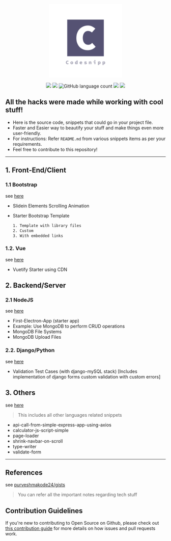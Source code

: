 <p align="center" ><a href="https://github.com/purveshmakode24/snippets" target="_blank" rel="noopener noreferrer"><img width="230" src="assets/logo/codesnipp-logo.png" alt="system monitor logo"></a></p>

<p align="center">
<a href="https://github.com/purveshmakode24/Codesnipp"><img src="https://badges.frapsoft.com/os/v2/open-source.svg?v=103"></a> 	
<img src="https://img.shields.io/badge/first%20contributors-welcome-green?style=flat-square">
<img alt="GitHub language count" src="https://img.shields.io/github/languages/count/purveshmakode24/codesnipp?label=languages&style=flat-square">	
<a href="https://github.com/purveshmakode24/Codesnipp/graphs/contributors"><img src="https://img.shields.io/github/contributors/purveshmakode24/Codesnipp?color=important&style=flat-square"></a>
<a href="https://github.com/purveshmakode24/Codesnipp/blob/master/LICENSE"><img src="https://img.shields.io/github/license/purveshmakode24/codesnipp?style=flat-square"></a>  
</p>  

<h2>All the hacks were made while working with cool stuff!</h2>

- Here is the source code, snippets that could go in your project file.
- Faster and Easier way to beautify your stuff and make things even more user-friendly.
- For instructions: Refer `README.md` from various snippets items as per your requirements. 
- Feel free to contribute to this repository!

---

## 1. Front-End/Client
 
### 1.1 Bootstrap

see [here](https://github.com/purveshmakode24/Codesnipp/tree/master/1.%20Frontend/1.1.%20Bootstrap)

- Slidein Elements Scrolling Animation

- Starter Bootstrap Template

      1. Template with library files
      2. Custom
      3. With embedded links

### 1.2. Vue

see [here](https://github.com/purveshmakode24/Codesnipp/tree/master/1.%20Frontend/1.2.%20Vue/Vuetify%20Starter%20using%20CDN)

- Vuetify Starter using CDN


## 2. Backend/Server

### 2.1 NodeJS

see [here](https://github.com/purveshmakode24/Codesnipp/tree/master/2.%20Backend/2.1.%20NodeJS)

* First-Electron-App (starter app)  
* Example: Use MongoDB to perform CRUD operations
* MongoDB File Systems
* MongoDB Upload Files

### 2.2. Django/Python

see [here](https://github.com/purveshmakode24/Codesnipp/tree/master/2.%20Backend/2.2.%20Django)

- Validation Test Cases (with django-mySQL stack) [Includes implementation of django forms custom validation with custom errors]


## 3. Others

see [here](https://github.com/purveshmakode24/Codesnipp/tree/master/3.%20Others)

> This includes all other languages related snippets

- api-call-from-simple-express-app-using-axios
- calculator-js-script-simple
- page-loader
- shrink-navbar-on-scroll
- type-writer
- validate-form

---

<h2>References</h2>

see [purveshmakode24/gists](https://github.com/purveshmakode24/git-inst)

> You can refer all the important notes regarding tech stuff

<h2>Contribution Guidelines</h2>

If you're new to contributing to Open Source on Github, please check out [this contribution guide](https://opensource.guide/how-to-contribute/) for more details on how issues and pull requests work.
